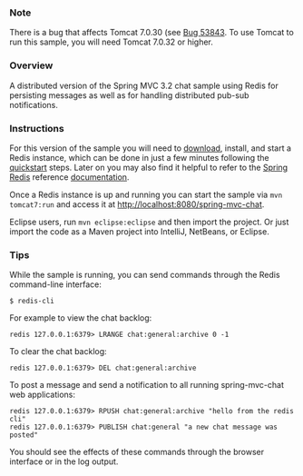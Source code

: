 
### Note

There is a bug that affects Tomcat 7.0.30 (see [Bug 53843](https://issues.apache.org/bugzilla/show_bug.cgi?id=53843). To use Tomcat to run this sample, you will need Tomcat 7.0.32 or higher.

### Overview

A distributed version of the Spring MVC 3.2 chat sample using Redis for persisting messages as well as for handling distributed pub-sub notifications.

### Instructions

For this version of the sample you will need to [download](http://redis.io/download), install, and start a Redis instance, which can be done in just a few minutes following the [quickstart](http://redis.io/topics/quickstart) steps. Later on you may also find it helpful to refer to the [Spring Redis](http://www.springsource.org/spring-data/redis) reference [documentation](http://static.springsource.org/spring-data/data-redis/docs/current/reference/).

Once a Redis instance is up and running you can start the sample via `mvn tomcat7:run` and access it at [http://localhost:8080/spring-mvc-chat](http://localhost:8080/spring-mvc-chat).

Eclipse users, run `mvn eclipse:eclipse` and then import the project. Or just import the code as a Maven project into IntelliJ, NetBeans, or Eclipse.

### Tips

While the sample is running, you can send commands through the Redis command-line interface:
````
$ redis-cli
````

For example to view the chat backlog:
````
redis 127.0.0.1:6379> LRANGE chat:general:archive 0 -1
````

To clear the chat backlog:
````
redis 127.0.0.1:6379> DEL chat:general:archive
````

To post a message and send a notification to all running spring-mvc-chat web applications:
````
redis 127.0.0.1:6379> RPUSH chat:general:archive "hello from the redis cli"
redis 127.0.0.1:6379> PUBLISH chat:general "a new chat message was posted"
````

You should see the effects of these commands through the browser interface or in the log output.
